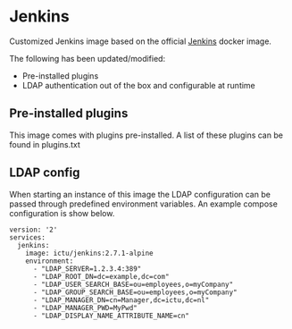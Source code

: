 Jenkins
================

Customized Jenkins image based on the official [Jenkins](https://hub.docker.com/r/_/jenkins/) docker image.

The following has been updated/modified:
* Pre-installed plugins
* LDAP authentication out of the box and configurable at runtime

## Pre-installed plugins

This image comes with plugins pre-installed. A list of these plugins can be found in plugins.txt

## LDAP config

When starting an instance of this image the LDAP configuration can be passed through predefined environment variables. An example compose configuration is show below.
  
    version: '2'
    services:
      jenkins:
        image: ictu/jenkins:2.7.1-alpine
        environment:
          - "LDAP_SERVER=1.2.3.4:389"
          - "LDAP_ROOT_DN=dc=example,dc=com"
          - "LDAP_USER_SEARCH_BASE=ou=employees,o=myCompany"
          - "LDAP_GROUP_SEARCH_BASE=ou=employees,o=myCompany"
          - "LDAP_MANAGER_DN=cn=Manager,dc=ictu,dc=nl"
          - "LDAP_MANAGER_PWD=MyPwd"
          - "LDAP_DISPLAY_NAME_ATTRIBUTE_NAME=cn"
